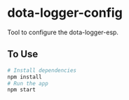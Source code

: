 # dota-logger-config
Tool to configure the dota-logger-esp.

## To Use

```bash
# Install dependencies
npm install
# Run the app
npm start
```
